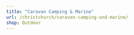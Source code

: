 ```yaml
---
title: "Caravan Camping & Marine"
url: /christchurch/caravan-camping-und-marine/
shop: Outdoor
---
```

